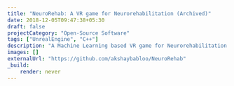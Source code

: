 ```yaml
---
title: "NeuroRehab: A VR game for Neurorehabilitation (Archived)"
date: 2018-12-05T09:47:38+05:30
draft: false
projectCategory: "Open-Source Software"
tags: ["UnrealEngine", "C++"]
description: "A Machine Learning based VR game for Neurorehabilitation."
images: []
externalUrl: "https://github.com/akshaybabloo/NeuroRehab"
_build:
    render: never
---
```

